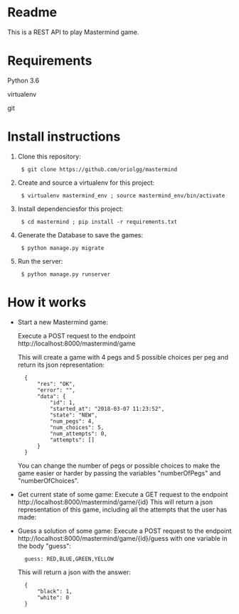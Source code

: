 # Readme #

This is a REST API to play Mastermind game.

# Requirements #

Python 3.6

virtualenv

git

# Install instructions #

1. Clone this repository:

        $ git clone https://github.com/oriolgg/mastermind

2. Create and source a virtualenv for this project:

        $ virtualenv mastermind_env ; source mastermind_env/bin/activate

3. Install dependenciesfor this project:

        $ cd mastermind ; pip install -r requirements.txt

4. Generate the Database to save the games:

        $ python manage.py migrate

5. Run the server:

        $ python manage.py runserver

# How it works #

- Start a new Mastermind game:

    Execute a POST request to the endpoint http://localhost:8000/mastermind/game

    This will create a game with 4 pegs and 5 possible choices per peg and return its json representation:

        {
            "res": "OK",
            "error": "",
            "data": {
                "id": 1,
                "started_at": "2018-03-07 11:23:52",
                "state": "NEW",
                "num_pegs": 4,
                "num_choices": 5,
                "num_attempts": 0,
                "attempts": []
            }
        }

    You can change the number of pegs or possible choices to make the game easier or harder by passing the variables "numberOfPegs" and "numberOfChoices".

- Get current state of some game:
    Execute a GET request to the endpoint http://localhost:8000/mastermind/game/{id}
    This will return a json representation of this game, including all the attempts that the user has made:

- Guess a solution of some game:
    Execute a POST request to the endpoint http://localhost:8000/mastermind/game/{id}/guess with one variable in the body "guess":

        guess: RED,BLUE,GREEN,YELLOW

    This will return a json with the answer:

        {
            "black": 1,
            "white": 0
        }
